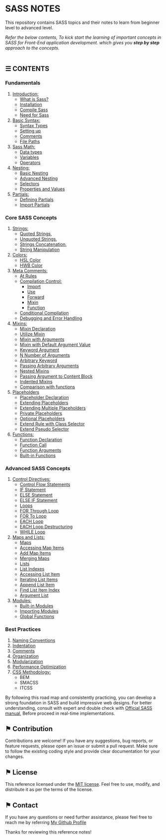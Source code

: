 # SASS NOTES

This repository contains SASS topics and their notes to learn from beginner level to advanced level.

*Refer the below contents, To kick start the learning of important concepts in SASS for Front-End application development. which gives you __step by step__ approach to the concepts.*
\
&nbsp;

## &#9776; CONTENTS 

### Fundamentals

1. [Introduction:](./docs/introduction.md)
	- [What is Sass?](./docs/introduction.md#-what-is-sass)
	- [Installation](./docs/introduction.md#-installation)
	- [Compile Sass](./docs/introduction.md#-compile-sass)
	- [Need for Sass](./docs/introduction.md#-need-for-sass)
2. [Basic Syntax:](./docs/basic-syntax.md)
	- [Syntax Types](./docs/basic-syntax.md#-syntax-types)
	- [Setting up](./docs/basic-syntax.md#-setting-up)
	- [Comments](./docs/basic-syntax.md#-comments)
	- [File Paths](./docs/basic-syntax.md#-file-paths)
3. [Sass Math:](./docs/sass-math.md)
	- [Data types](./docs/sass-math.md#-data-types)
	- [Variables](./docs/sass-math.md#-variables)
	- [Operators](./docs/sass-math.md#-operators)
4. [Nesting:](./docs/nesting.md)
	- [Basic Nesting](./docs/nesting.md#-basic-nesting)
	- [Advanced Nesting](./docs/nesting.md#-advanced-nesting)
	- [Selectors](./docs/nesting.md#-selectors)
	- [Properties and Values](./docs/nesting.md#-properties-and-values)
5. [Partials:](./docs/partials.md)
	- [Defining Partials](./docs/partials.md#-defining-partials)
	- [Import Partials](./docs/partials.md#-import-partials)

### Core SASS Concepts

1. [Strings:](./docs/strings.md)
	- [Quoted Strings](./docs/strings.md#-quoted-strings),
	- [Unquoted Strings](./docs/strings.md#-unquoted-strings),
	- [Strings Concatenation](./docs/strings.md#-strings-concatenation),
	- [String Manipulation](./docs/strings.md#-string-manipulation)
2. [Colors:](./docs/colors.md)
	- [HSL Color](./docs/colors.md#-hsl-color)
	- [HWB Color](./docs/colors.md#-hwb-color)
3. [Meta Comments:](./docs/meta-comments.md)
	- [At Rules](./docs/meta-comments.md#-at-rules)
	- [Compilation Control:](./docs/meta-comments.md#-compilation-control)
		- [Import](./docs/meta-comments.md#-import)
		- [Use](./docs/meta-comments.md#-use)
		- [Forward](./docs/meta-comments.md#-forward)
		- [Mixin](./docs/meta-comments.md#-mixin)
		- [Function](./docs/meta-comments.md#-function)
	- [Conditional Compilation](./docs/meta-comments.md#-conditional-compilation) 
	- [Debugging and Error Handling](./docs/meta-comments.md#-debugging-and-error-handling) 
4. [Mixins:](./docs/mixins.md)
	- [Mixin Declaration](./docs/mixins.md#-mixin-declaration)
	- [Utilize Mixin](./docs/mixins.md#-utilize-mixin)
	- [Mixin with Arguments](./docs/mixins.md#-mixin-with-arguments)
	- [Mixin with Default Argument Value](./docs/mixins.md#-mixin-with-default-argument-value)
	- [Keyword Argument](./docs/mixins.md#-keyword-argument)
	- [N Number of Arguments](./docs/mixins.md#-n-number-of-arguments)
	- [Arbitrary Keyword](./docs/mixins.md#-arbitrary-keyword)
	- [Passing Arbitrary Arguments](./docs/mixins.md#-passing-arbitrary-arguments)
	- [Nested Mixins](./docs/mixins.md#-nested-mixins)
	- [Passing Argument to Content Block](./docs/mixins.md#-passing-argument-to-content-block)
	- [Indented Mixins](./docs/mixins.md#-indented-mixins)
	- [Comparison with functions](./docs/mixins.md#-comparison-with-functions)
5. [Placeholders](./docs/placeholders.md)
	- [Placeholder Declaration](./docs/placeholders.md#-placeholder-declaration)
	- [Extending Placeholders](./docs/placeholders.md#-extending-placeholders)
	- [Extending Multiple Placeholders](./docs/placeholders.md#-extending-multiple-placeholders)
	- [Private Placeholders](./docs/placeholders.md#-private-placeholders)
	- [Optional Placeholders](./docs/placeholders.md#-optional-placeholders)
	- [Extend Rule with Class Selector](./docs/placeholders.md#-extend-rule-with-class-selector)
	- [Extend Pseudo Selector](./docs/placeholders.md#-extend-pseudo-selector)
6. [Functions:](./docs/functions.md)
	- [Function Declaration](./docs/functions.md#-function-declaration)
	- [Function Call](./docs/functions.md#-function-call)
	- [Function Arguments](./docs/functions.md#-function-arguments)
	- [Built-in Functions](./docs/functions.md#-built-in-functions)

### Advanced SASS Concepts

1. [Control Directives:](./docs/control-directives.md)
	- [Control Flow Statements](./docs/control-directives.md#-control-flow-statements)
	- [IF Statement](./docs/control-directives.md#-if-statement)
	- [ELSE Statement](./docs/control-directives.md#-else-statement)
	- [ELSE IF Statement](./docs/control-directives.md#-else-if-statement)
	- [Loops](./docs/control-directives.md#-loops)
	- [FOR Through Loop](./docs/control-directives.md#-for-through-loop)
	- [FOR To Loop](./docs/control-directives.md#-for-to-loop)
	- [EACH Loop](./docs/control-directives.md#-each-loop)
	- [EACH Loop Destructuring](./docs/control-directives.md#-each-loop-destructuring)
	- [WHILE Loop](./docs/control-directives.md#-while-loop)
2. [Maps and Lists:](./docs/maps-and-lists.md)
	- [Maps](./docs/maps-and-lists.md#-maps)
	- [Accessing Map Items](./docs/maps-and-lists.md#-accessing-map-items)
	- [Add Map Items](./docs/maps-and-lists.md#-add-map-items)
	- [Merging Maps](./docs/maps-and-lists.md#-merging-maps)
	- [Lists](./docs/maps-and-lists.md#-lists)
	- [List Indexes](./docs/maps-and-lists.md#-list-indexes)
	- [Accessing List Item](./docs/maps-and-lists.md#-accessing-list-item)
	- [Iterating List Items](./docs/maps-and-lists.md#-iterating-list-items)
	- [Append List Item](./docs/maps-and-lists.md#-append-list-item)
	- [Find List Item Index](./docs/maps-and-lists.md#-find-list-item-index)
	- [Argument List](./docs/maps-and-lists.md#-argument-list)
3. [Modules:](./docs/modules.md)
	- [Built-in Modules](./docs/modules.md#-built-in-modules)
	- [Importing Modules](./docs/modules.md#-importing-modules)
	- [Global Functions](./docs/modules.md#-global-functions)

### Best Practices
1. [Naming Conventions](./docs/naming-conventions.md)
2. [Indentation](./docs/indentation.md)
3. [Comments](./docs/comments.md)
4. [Organization](./docs/organization.md)
5. [Modularization](./docs/modularity.md)
6. [Performance Optimization](./docs/performance-optimization.md)
7. [CSS Methodology:](./docs/css-methodology.md)
	- BEM
	- SMACSS
	- ITCSS

By following this road map and consistently practicing, you can develop a strong foundation in SASS and build impressive web designs. For better understanding, consult with expert and double check with [Official SASS manual](https://sass-lang.com/documentation/), Before proceed in real-time implementations.

## &#9873; Contribution
Contributions are welcome! If you have any suggestions, bug reports, or feature requests, please open an issue or submit a pull request. Make sure to follow the existing coding style and provide clear documentation for your changes.

## &#9873; License
This reference licensed under the [MIT license](LICENSE). Feel free to use, modify, and distribute it as per the terms of the license.

## &#9873; Contact
If you have any questions or need further assistance, please feel free to reach me by referring [My Github Profile](https://github.com/ag-sanjjeev/)


Thanks for reviewing this reference notes!